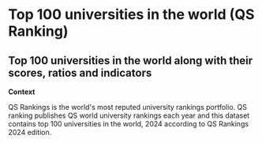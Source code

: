 # Top 100 universities in the world (QS Ranking) <br>

## Top 100 universities in the world along with their scores, ratios and indicators <br>

**Context**

QS Rankings is the world's most reputed university rankings portfolio. QS ranking publishes QS world university rankings each year and this dataset contains top 100 universities in the world, 2024 according to QS Rankings 2024 edition.







